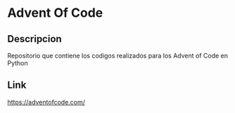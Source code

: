 # Advent Of Code

## Descripcion

Repositorio que contiene los codigos realizados para los Advent of Code en Python

## Link

<https://adventofcode.com/>
